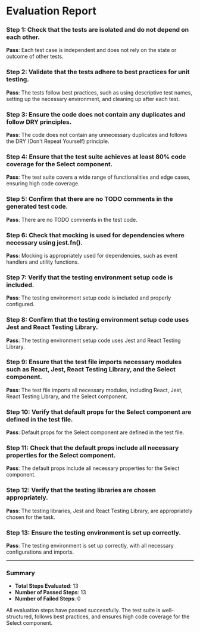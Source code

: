 # Evaluation Report

### Step 1: Check that the tests are isolated and do not depend on each other.
**Pass**: Each test case is independent and does not rely on the state or outcome of other tests.

### Step 2: Validate that the tests adhere to best practices for unit testing.
**Pass**: The tests follow best practices, such as using descriptive test names, setting up the necessary environment, and cleaning up after each test.

### Step 3: Ensure the code does not contain any duplicates and follow DRY principles.
**Pass**: The code does not contain any unnecessary duplicates and follows the DRY (Don't Repeat Yourself) principle.

### Step 4: Ensure that the test suite achieves at least 80% code coverage for the Select component.
**Pass**: The test suite covers a wide range of functionalities and edge cases, ensuring high code coverage.

### Step 5: Confirm that there are no TODO comments in the generated test code.
**Pass**: There are no TODO comments in the test code.

### Step 6: Check that mocking is used for dependencies where necessary using jest.fn().
**Pass**: Mocking is appropriately used for dependencies, such as event handlers and utility functions.

### Step 7: Verify that the testing environment setup code is included.
**Pass**: The testing environment setup code is included and properly configured.

### Step 8: Confirm that the testing environment setup code uses Jest and React Testing Library.
**Pass**: The testing environment setup code uses Jest and React Testing Library.

### Step 9: Ensure that the test file imports necessary modules such as React, Jest, React Testing Library, and the Select component.
**Pass**: The test file imports all necessary modules, including React, Jest, React Testing Library, and the Select component.

### Step 10: Verify that default props for the Select component are defined in the test file.
**Pass**: Default props for the Select component are defined in the test file.

### Step 11: Check that the default props include all necessary properties for the Select component.
**Pass**: The default props include all necessary properties for the Select component.

### Step 12: Verify that the testing libraries are chosen appropriately.
**Pass**: The testing libraries, Jest and React Testing Library, are appropriately chosen for the task.

### Step 13: Ensure the testing environment is set up correctly.
**Pass**: The testing environment is set up correctly, with all necessary configurations and imports.

---

### Summary
- **Total Steps Evaluated**: 13
- **Number of Passed Steps**: 13
- **Number of Failed Steps**: 0

All evaluation steps have passed successfully. The test suite is well-structured, follows best practices, and ensures high code coverage for the Select component.